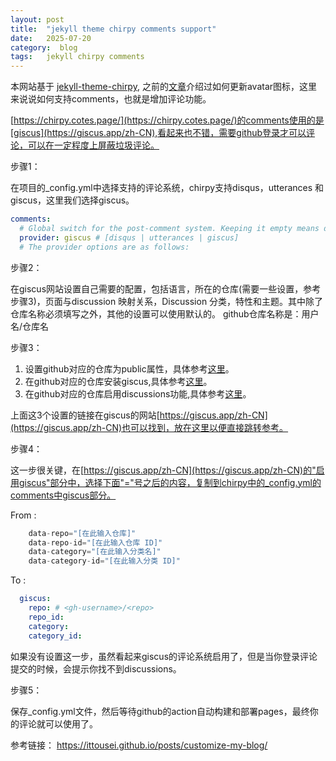```yaml
---
layout: post
title:  "jekyll theme chirpy comments support"
date:   2025-07-20
category:  blog
tags:   jekyll chirpy comments
---
```


本网站基于 [jekyll-theme-chirpy](https://github.com/cotes2020/jekyll-theme-chirpy), 之前的[文章](https://gengxiuli.com/posts/jekyll-theme-chirpy-avatar-update/)介绍过如何更新avatar图标，这里来说说如何支持comments，也就是增加评论功能。

[https://chirpy.cotes.page/](https://chirpy.cotes.page/)的comments使用的是[giscus](https://giscus.app/zh-CN),看起来也不错，需要github登录才可以评论，可以在一定程度上屏蔽垃圾评论。

步骤1：

在项目的_config.yml中选择支持的评论系统，chirpy支持disqus，utterances 和 giscus，这里我们选择giscus。

```yml
comments:
  # Global switch for the post-comment system. Keeping it empty means disabled.
  provider: giscus # [disqus | utterances | giscus]
  # The provider options are as follows:
```

步骤2：

在giscus网站设置自己需要的配置，包括语言，所在的仓库(需要一些设置，参考步骤3)，页面与discussion 映射关系，Discussion 分类，特性和主题。其中除了仓库名称必须填写之外，其他的设置可以使用默认的。 github仓库名称是：用户名/仓库名

步骤3：

1) 设置github对应的仓库为public属性，具体参考[这里](https://docs.github.com/en/repositories/managing-your-repositorys-settings-and-features/managing-repository-settings/setting-repository-visibility#making-a-repository-public)。
2) 在github对应的仓库安装giscus,具体参考[这里](https://github.com/apps/giscus)。
3) 在github对应的仓库启用discussions功能,具体参考[这里](https://docs.github.com/en/repositories/managing-your-repositorys-settings-and-features/enabling-features-for-your-repository/enabling-or-disabling-github-discussions-for-a-repository)。

上面这3个设置的链接在giscus的网站[https://giscus.app/zh-CN](https://giscus.app/zh-CN)也可以找到，放在这里以便直接跳转参考。

步骤4：

这一步很关键，在[https://giscus.app/zh-CN](https://giscus.app/zh-CN)的"启用giscus"部分中，选择下面"="号之后的内容，复制到chirpy中的_config.yml的comments中giscus部分。

From : 

```javascript
    data-repo="[在此输入仓库]"
    data-repo-id="[在此输入仓库 ID]"
    data-category="[在此输入分类名]"
    data-category-id="[在此输入分类 ID]"
```

To :

```yml
  giscus:
    repo: # <gh-username>/<repo>
    repo_id:
    category:
    category_id:
```

如果没有设置这一步，虽然看起来giscus的评论系统启用了，但是当你登录评论提交的时候，会提示你找不到discussions。

步骤5：

保存_config.yml文件，然后等待github的action自动构建和部署pages，最终你的评论就可以使用了。

参考链接：
https://ittousei.github.io/posts/customize-my-blog/
